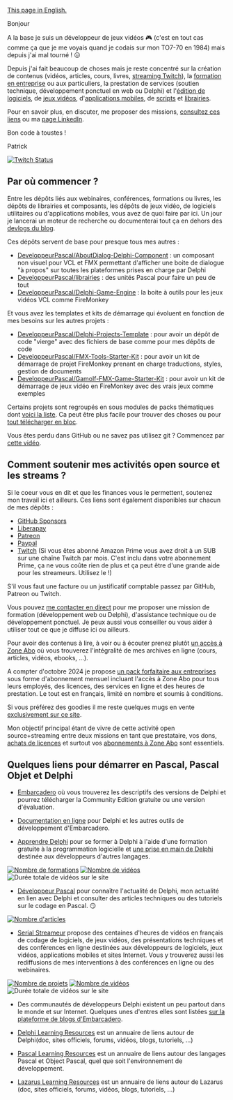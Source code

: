 [This page in English.](README.md)

Bonjour

A la base je suis un développeur de jeux vidéos :video_game: (c'est en tout cas comme ça que je me voyais quand je codais sur mon TO7-70 en 1984) mais depuis j'ai mal tourné ! :confounded:

Depuis j'ai fait beaucoup de choses mais je reste concentré sur la création de contenus (vidéos, articles, cours, livres, [streaming Twitch](https://www.twitch.tv/patrickpremartin)), la [formation en entreprise](https://olfsoftware.fr/c/_20-formation.html) ou aux particuliers, la prestation de services (soutien technique, développement ponctuel en web ou Delphi) et l'[édition de logiciels](https://olfsoftware.fr/c/_1_-logiciels-et-utilitaires.html), de [jeux vidéos](https://gamolf.fr), d'[applications mobiles](https://olfsoftware.fr/c/_13-applications-mobiles.html), de [scripts](https://olfsoftware.fr/c/_10-scripts.html) et [librairies](https://olfsoftware.fr/c/_12-librairies-et-composants-delphi.html).

Pour en savoir plus, en discuter, me proposer des missions, [consultez ces liens](https://vasur.fr/gravatar) ou ma [page LinkedIn](https://www.linkedin.com/in/patrickpremartin/).

Bon code à toustes !

Patrick

[![Twitch Status](https://img.shields.io/twitch/status/patrickpremartin?style=for-the-badge)](https://www.twitch.tv/patrickpremartin)

## Par où commencer ?

Entre les dépôts liés aux webinaires, conférences, formations ou livres, les dépôts de librairies et composants, les dépôts de jeux vidéo, de logiciels utilitaires ou d'applications mobiles, vous avez de quoi faire par ici. Un jour je lancerai un moteur de recherche ou documenterai tout ça en dehors des [devlogs du blog](https://developpeur-pascal.fr/devlog.html).

Ces dépôts servent de base pour presque tous mes autres :

* [DeveloppeurPascal/AboutDialog-Delphi-Component](https://github.com/DeveloppeurPascal/AboutDialog-Delphi-Component) : un composant non visuel pour VCL et FMX permettant d'afficher une boite de dialogue "à propos" sur toutes les plateformes prises en charge par Delphi
* [DeveloppeurPascal/librairies](https://github.com/DeveloppeurPascal/librairies) : des unités Pascal pour faire un peu de tout
* [DeveloppeurPascal/Delphi-Game-Engine](https://github.com/DeveloppeurPascal/Delphi-Game-Engine) : la boite à outils pour les jeux vidéos VCL comme FireMonkey

Et vous avez les templates et kits de démarrage qui évoluent en fonction de mes besoins sur les autres projets :

* [DeveloppeurPascal/Delphi-Projects-Template](https://github.com/DeveloppeurPascal/Delphi-Projects-Template) : pour avoir un dépôt de code "vierge" avec des fichiers de base comme pour mes dépôts de code
* [DeveloppeurPascal/FMX-Tools-Starter-Kit](https://github.com/DeveloppeurPascal/FMX-Tools-Starter-Kit) : pour avoir un kit de démarrage de projet FireMonkey prenant en charge traductions, styles, gestion de documents
* [DeveloppeurPascal/Gamolf-FMX-Game-Starter-Kit](https://github.com/DeveloppeurPascal/Gamolf-FMX-Game-Starter-Kit) : pour avoir un kit de démarrage de jeux vidéo en FireMonkey avec des vrais jeux comme exemples

Certains projets sont regroupés en sous modules de packs thématiques dont [voici la liste](https://github.com/DeveloppeurPascal?tab=repositories&q=pack&type=&language=&sort=). Ca peut être plus facile pour trouver des choses ou pour [tout télécharger en bloc](https://github.com/DeveloppeurPascal/_AllProjects).

Vous êtes perdu dans GitHub ou ne savez pas utilisez git ? Commencez par [cette vidéo](https://developpeur-pascal.fr/manipulations-git-et-github-de-base.html).

## Comment soutenir mes activités open source et les streams ?

Si le coeur vous en dit et que les finances vous le permettent, soutenez mon travail ici et ailleurs. Ces liens sont également disponibles sur chacun de mes dépôts :

* [GitHub Sponsors](https://github.com/sponsors/DeveloppeurPascal)
* [Liberapay](https://liberapay.com/PatrickPremartin)
* [Patreon](https://www.patreon.com/patrickpremartin)
* [Paypal](https://www.paypal.com/paypalme/patrickpremartin)
* [Twitch](https://www.twitch.tv/subs/patrickpremartin) (Si vous êtes abonné Amazon Prime vous avez droit à un SUB sur une chaîne Twitch par mois. C'est inclu dans votre abonnement Prime, ça ne vous coûte rien de plus et ça peut être d'une grande aide pour les streameurs. Utilisez le !)

S'il vous faut une facture ou un justificatif comptable passez par GitHub, Patreon ou Twitch.

Vous pouvez [me contacter en direct](https://olfsoftware.fr/contact/) pour me proposer une mission de formation (développement web ou Delphi), d'assistance technique ou de développement ponctuel. Je peux aussi vous conseiller ou vous aider à utiliser tout ce que je diffuse ici ou ailleurs.

Pour avoir des contenus à lire, à voir ou à écouter prenez plutôt [un accès à Zone Abo](https://zone-abo.fr) où vous trouverez l'intégralité de mes archives en ligne (cours, articles, vidéos, ebooks, ...).

A compter d'octobre 2024 je propose [un pack forfaitaire aux entreprises](https://olfsoftware.fr/p/_23001-pack-forfaitaire-pour-entreprises-et-associations.html) sous forme d'abonnement mensuel incluant l'accès à Zone Abo pour tous leurs employés, des licences, des services en ligne et des heures de prestation. Le tout est en français, limité en nombre et soumis à conditions.

Si vous préférez des goodies il me reste quelques mugs en vente [exclusivement sur ce site](https://goodies.medianim.com/search?query=delphi).

Mon objectif principal étant de vivre de cette activité open source+streaming entre deux missions en tant que prestataire, vos dons, [achats de licences](https://store.olfsoftware.fr) et surtout vos [abonnements à Zone Abo](https://zone-abo.fr/nos-abonnements.php) sont essentiels.

## Quelques liens pour démarrer en Pascal, Pascal Objet et Delphi

* [Embarcadero](https://www.embarcadero.com) où vous trouverez les descriptifs des versions de Delphi et pourrez télécharger la Community Edition gratuite ou une version d'évaluation.

* [Documentation en ligne](https://docwiki.embarcadero.com) pour Delphi et les autres outils de développement d'Embarcadero.

* [Apprendre Delphi](https://apprendre-delphi.fr) pour se former à Delphi à l'aide d'une formation gratuite à la programmation logicielle et [une prise en main de Delphi](https://apprendre-delphi.fr/prise-en-main-de-delphi.html) destinée aux développeurs d'autres langages.

[![Nombre de formations](https://img.shields.io/endpoint?style=for-the-badge&url=https%3A%2F%2Fapprendre-delphi.fr%2Fbadge-nb-projets.php)](https://apprendre-delphi.fr/nos-formations-delphi.php)
[![Nombre de vidéos](https://img.shields.io/endpoint?style=for-the-badge&url=https%3A%2F%2Fapprendre-delphi.fr%2Fbadge-nb-videos.php)](https://apprendre-delphi.fr/nos-cours-delphi.php)
![Durée totale de vidéos sur le site](https://img.shields.io/endpoint?style=for-the-badge&url=https%3A%2F%2Fapprendre-delphi.fr%2Fbadge-duree-videos.php)

* [Développeur Pascal](https://developpeur-pascal.fr) pour connaître l'actualité de Delphi, mon actualité en lien avec Delphi et consulter des articles techniques ou des tutoriels sur le codage en Pascal. :smirk:

[![Nombre d'articles](https://img.shields.io/endpoint?style=for-the-badge&url=https%3A%2F%2Fdeveloppeur-pascal.fr%2Fbadge-nb-articles.php)](https://developpeur-pascal.fr/)

* [Serial Streameur](https://serialstreameur.fr) propose des centaines d'heures de vidéos en français de codage de logiciels, de jeux vidéos, des présentations techniques et des conférences en ligne destinées aux développeurs de logiciels, jeux vidéos, applications mobiles et sites Internet. Vous y trouverez aussi les rediffusions de mes interventions à des conférences en ligne ou des webinaires.

[![Nombre de projets](https://img.shields.io/endpoint?style=for-the-badge&url=https%3A%2F%2Fserialstreameur.fr%2Fbadge-nb-projets.php)](https://serialstreameur.fr/les-projets.php)
[![Nombre de vidéos](https://img.shields.io/endpoint?style=for-the-badge&url=https%3A%2F%2Fserialstreameur.fr%2Fbadge-nb-videos.php)](https://serialstreameur.fr/les-videos.php)
![Durée totale de vidéos sur le site](https://img.shields.io/endpoint?style=for-the-badge&url=https%3A%2F%2Fserialstreameur.fr%2Fbadge-duree-videos.php)

* Des communautés de développeurs Delphi existent un peu partout dans le monde et sur Internet. Quelques unes d'entres elles sont listées [sur la plateforme de blogs d'Embarcadero](https://blogs.embarcadero.com/community/).

* [Delphi Learning Resources](https://delphi-resources.developpeur-pascal.fr/) est un annuaire de liens autour de Delphi(doc, sites officiels, forums, vidéos, blogs, tutoriels, ...)

* [Pascal Learning Resources](https://pascal-resources.developpeur-pascal.fr/) est un annuaire de liens autour des langages Pascal et Object Pascal, quel que soit l'environnement de développement.

* [Lazarus Learning Resources](https://lazarus-resources.developpeur-pascal.fr/) est un annuaire de liens autour de Lazarus (doc, sites officiels, forums, vidéos, blogs, tutoriels, ...)
